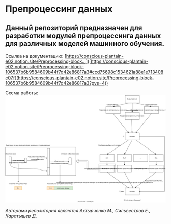 # Препроцессинг данных

Данный репозиторий предназначен для разработки модулей препроцессинга данных для различных моделей машинного обучения.
---
Ссылка на документацию: [https://conscious-plantain-e02.notion.site/Preprocessing-block...]([https://conscious-plantain-e02.notion.site/Preprocessing-block-106537b6b9584609b44f7d42e86817a3#ccd75698c1534621a88e1e713408c07f](https://conscious-plantain-e02.notion.site/Preprocessing-block-106537b6b9584609b44f7d42e86817a3?pvs=4))

Схема работы: ![Схема работы](scheme_of_work.svg)

*Авторами репозитория являются Ахтырченко М., Сильвестров Е., Каратыщев Д.*
